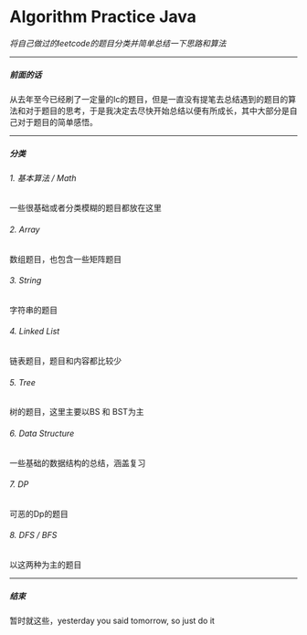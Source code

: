 # Algorithm Practice Java
*将自己做过的leetcode的题目分类并简单总结一下思路和算法*

--------------------------------------------------------
##### 前面的话
从去年至今已经刷了一定量的lc的题目，但是一直没有提笔去总结遇到的题目的算法和对于题目的思考，于是我决定去尽快开始总结以便有所成长，其中大部分是自己对于题目的简单感悟。

--------------------------------------------------------
##### 分类
###### 1. 基本算法 / Math
一些很基础或者分类模糊的题目都放在这里
###### 2. Array
数组题目，也包含一些矩阵题目
###### 3. String
字符串的题目
###### 4. Linked List
链表题目，题目和内容都比较少
###### 5. Tree
树的题目，这里主要以BS 和 BST为主
###### 6. Data Structure
一些基础的数据结构的总结，涵盖复习
###### 7. DP
可恶的Dp的题目
###### 8. DFS / BFS
以这两种为主的题目

--------------------------------------------------------
##### 结束
暂时就这些，yesterday you said tomorrow, so just do it


